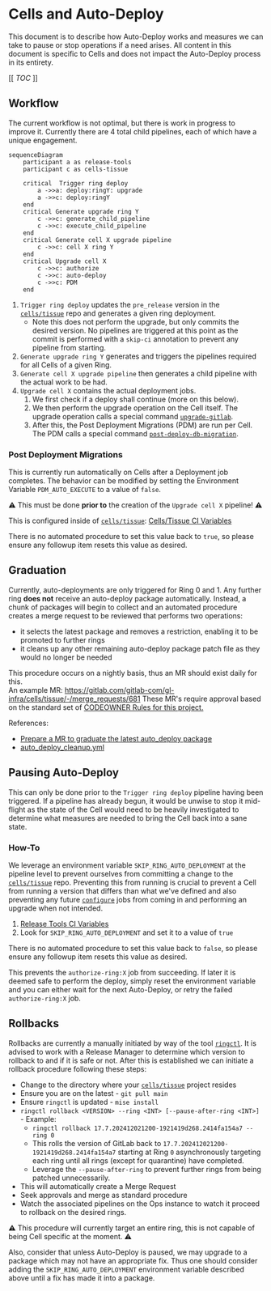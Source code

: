 # Cells and Auto-Deploy

This document is to describe how Auto-Deploy works and measures we can take to pause or stop operations if a need arises.
All content in this document is specific to Cells and does not impact the Auto-Deploy process in its entirety.

[[ _TOC_ ]]

## Workflow

The current workflow is not optimal, but there is work in progress to improve it.
Currently there are 4 total child pipelines, each of which have a unique engagement.

```mermaid
sequenceDiagram
    participant a as release-tools
    participant c as cells-tissue

    critical  Trigger ring deploy
        a ->>a: deploy:ringY: upgrade
        a ->>c: deploy:ringY
    end
    critical Generate upgrade ring Y
        c ->>c: generate_child_pipeline
        c ->>c: execute_child_pipeline
    end
    critical Generate cell X upgrade pipeline
        c ->>c: cell X ring Y
    end
    critical Upgrade cell X
        c ->>c: authorize
        c ->>c: auto-deploy
        c ->>c: PDM
    end
```

1. `Trigger ring deploy` updates the `pre_release` version in the [`cells/tissue`] repo and generates a given ring deployment.
   - Note this does not perform the upgrade, but only commits the desired version. No pipelines are triggered at this point as the commit is performed with a `skip-ci` annotation to prevent any pipeline from starting.
1. `Generate upgrade ring Y` generates and triggers the pipelines required for all Cells of a given Ring.
1. `Generate cell X upgrade pipeline` then generates a child pipeline with the actual work to be had.
1. `Upgrade cell X` contains the actual deployment jobs.
   1. We first check if a deploy shall continue (more on this below).
   1. We then perform the upgrade operation on the Cell itself. The upgrade operation calls a special command [`upgrade-gitlab`].
   1. After this, the Post Deployment Migrations (PDM) are run per Cell. The PDM calls a special command [`post-deploy-db-migration`].

### Post Deployment Migrations

This is currently run automatically on Cells after a Deployment job completes.
The behavior can be modified by setting the Environment Variable `PDM_AUTO_EXECUTE` to a value of `false`.

:warning: This must be done **prior to** the creation of the `Upgrade cell X` pipeline! :warning:

This is configured inside of [`cells/tissue`]: [Cells/Tissue CI Variables](https://ops.gitlab.net/gitlab-com/gl-infra/cells/tissue/-/settings/ci_cd)

There is no automated procedure to set this value back to `true`, so please ensure any followup item resets this value as desired.

## Graduation

Currently, auto-deployments are only triggered for Ring 0 and 1.
Any further ring **does not** receive an auto-deploy package automatically.
Instead, a chunk of packages will begin to collect and an automated procedure creates a merge request to be reviewed that performs two operations:

- it selects the latest package and removes a restriction, enabling it to be promoted to further rings
- it cleans up any other remaining auto-deploy package patch file as they would no longer be needed

This procedure occurs on a nightly basis, thus an MR should exist daily for this.  
An example MR: https://gitlab.com/gitlab-com/gl-infra/cells/tissue/-/merge_requests/681
These MR's require approval based on the standard set of [CODEOWNER Rules for this project.](https://gitlab.com/gitlab-com/gl-infra/cells/tissue/-/blob/main/CODEOWNERS)

References:

- [Prepare a MR to graduate the latest auto_deploy package](https://ops.gitlab.net/gitlab-com/gl-infra/cells/tissue/-/pipeline_schedules)
- [auto_deploy_cleanup.yml](https://gitlab.com/gitlab-com/gl-infra/cells/tissue/-/blob/510cb612d1c3d12481755eb9a2f5915bb04a4e2b/templates/auto_deploy_cleanup.yml)

## Pausing Auto-Deploy

This can only be done prior to the `Trigger ring deploy` pipeline having been triggered.
If a pipeline has already begun, it would be unwise to stop it mid-flight as the state of the Cell would need to be heavily investigated to determine what measures are needed to bring the Cell back into a sane state.

### How-To

We leverage an environment variable `SKIP_RING_AUTO_DEPLOYMENT` at the pipeline level to prevent ourselves from committing a change to the [`cells/tissue`] repo.
Preventing this from running is crucial to prevent a Cell from running a version that differs than what we've defined and also preventing any future [`configure`] jobs from coming in and performing an upgrade when not intended.

1. [Release Tools CI Variables](https://ops.gitlab.net/gitlab-org/release/tools/-/settings/ci_cd)
1. Look for `SKIP_RING_AUTO_DEPLOYMENT` and set it to a value of `true`

There is no automated procedure to set this value back to `false`, so please ensure any followup item resets this value as desired.

This prevents the `authorize-ring:X` job from succeeding.
If later it is deemed safe to perform the deploy, simply reset the environment variable and you can either wait for the next Auto-Deploy, or retry the failed `authorize-ring:X` job.

## Rollbacks

Rollbacks are currently a manually initiated by way of the tool [`ringctl`].
It is advised to work with a Release Manager to determine which version to rollback to and if it is safe or not.
After this is established we can initiate a rollback procedure following these steps:

- Change to the directory where your [`cells/tissue`] project resides
- Ensure you are on the latest - `git pull main`
- Ensure `ringctl` is updated - `mise install`
- `ringctl rollback <VERSION> --ring <INT> [--pause-after-ring <INT>]` - Example:
  - `ringctl rollback 17.7.202412021200-1921419d268.2414fa154a7 --ring 0`
  - This rolls the version of GitLab back to `17.7.202412021200-1921419d268.2414fa154a7` starting at Ring `0` asynchronously targeting each ring until all rings (except for quarantine) have completed.
  - Leverage the `--pause-after-ring` to prevent further rings from being patched unnecessarily.
- This will automatically create a Merge Request
- Seek approvals and merge as standard procedure
- Watch the associated pipelines on the Ops instance to watch it proceed to rollback on the desired rings.

:warning: This procedure will currently target an entire ring, this is not capable of being Cell specific at the moment. :warning:

Also, consider that unless Auto-Deploy is paused, we may upgrade to a package which may not have an appropriate fix.
Thus one should consider adding the `SKIP_RING_AUTO_DEPLOYMENT` environment variable described above until a fix has made it into a package.

[`configure`]: https://gitlab.com/gitlab-com/gl-infra/gitlab-dedicated/instrumentor/-/blob/6047b164809733588931b94bd8327ea506d24449/bin/configure
[`cells/tissue`]: https://gitlab.com/gitlab-com/gl-infra/cells/tissue
[`post-deploy-db-migration`]: https://gitlab.com/gitlab-com/gl-infra/gitlab-dedicated/instrumentor/-/blob/6047b164809733588931b94bd8327ea506d24449/bin/post-deploy-db-migration
[`ringctl`]: https://gitlab.com/gitlab-com/gl-infra/ringctl
[`upgrade-gitlab`]: https://gitlab.com/gitlab-com/gl-infra/gitlab-dedicated/instrumentor/-/blob/6047b164809733588931b94bd8327ea506d24449/bin/upgrade-gitlab
